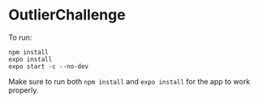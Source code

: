 # OutlierChallenge

To run:
```
npm install
expo install
expo start -c --no-dev
```
Make sure to run both `npm install` and `expo install` for the app to work properly.
